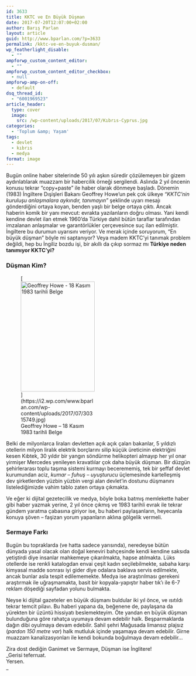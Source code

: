 ```yaml
---
id: 3633
title: KKTC ve En Büyük Düşman
date: 2017-07-20T12:07:00+02:00
author: Barış Parlan
layout: article
guid: http://www.bparlan.com/?p=3633
permalink: /kktc-ve-en-buyuk-dusman/
wp_featherlight_disable:
  - ""
ampforwp_custom_content_editor:
  - ""
ampforwp_custom_content_editor_checkbox:
  - null
ampforwp-amp-on-off:
  - default
dsq_thread_id:
  - "6001969523"
article_header:
  type: cover
  image:
    src: /wp-content/uploads/2017/07/Kıbrıs-Cyprus.jpg
categories:
  - 'Toplum &amp; Yaşam'
tags:
  - devlet
  - kıbrıs
  - medya
format: image
---
```


Bugün online haber sitelerinde 50 yılı aşkın süredir çözülemeyen bir gizem aydınlatılarak muazzam bir habercilik örneği sergilendi. Aslında 2 yıl öncenin konusu tekrar &#8220;copy+paste&#8221; ile haber olarak dönmeye başladı. Dönemin (1983) İngiltere Dışişleri Bakanı Geoffrey Howe&#8217;un pek çok ülkeye _&#8220;KKTC&#8217;nin kuruluşu anlaşmalara aykırıdır, tanımayın&#8221;_ şeklinde uyarı mesajı gönderdiğini ortaya koyan, benden yaşlı bir belge ortaya çıktı. Ancak haberin komik bir yanı mevcut: evrakta yazılanların doğru olması. Yani kendi kendine devlet ilan etmek 1960&#8217;da Türkiye dahil bütün taraflar tarafından imzalanan anlaşmalar ve garantörlükler çerçevesince suç ilan edilmiştir. İngiltere bu durumun uyarısını veriyor. Ve merak içinde soruyorum, &#8220;En büyük düşman&#8221; böyle mi saptanıyor? Veya madem KKTC&#8217;yi tanımak problem değildi, hep bu İngiliz bozdu işi, bir akıllı da çıkıp sormaz mı **Türkiye neden tanımıyor KKTC&#8217;yi?**

### Düşman Kim?

<figure id="attachment_3636" aria-describedby="caption-attachment-3636" style="width: 202px" class="wp-caption alignright">[<img class="size-medium wp-image-3636" src="https://i2.wp.com/www.bparlan.com/wp-content/uploads/2017/07/30315749.jpg?resize=202%2C300" alt="Geoffrey Howe - 18 Kasım 1983 tarihli Belge" width="202" height="300" srcset="https://i2.wp.com/www.bparlan.com/wp-content/uploads/2017/07/30315749.jpg?resize=202%2C300 202w, https://i2.wp.com/www.bparlan.com/wp-content/uploads/2017/07/30315749.jpg?resize=336%2C500 336w, https://i2.wp.com/www.bparlan.com/wp-content/uploads/2017/07/30315749.jpg?w=430 430w" sizes="(max-width: 202px) 100vw, 202px" data-recalc-dims="1" />](https://i2.wp.com/www.bparlan.com/wp-content/uploads/2017/07/30315749.jpg)<figcaption id="caption-attachment-3636" class="wp-caption-text">Geoffrey Howe &#8211; 18 Kasım 1983 tarihli Belge</figcaption></figure>

Belki de milyonlarca liraları devletten açık açık çalan bakanlar, 5 yıldızlı otellerin milyon liralık elektrik borçlarını silip küçük üreticinin elektriğini kesen Kıbtek, 30 yıldır bir yangın söndürme helikopteri almayıp her yıl onar yirmişer Mercedes yenileyen kravatlılar çok daha büyük düşman. Bir düzgün şehirlerarası toplu taşıma sistemi kurmayı becerememiş, tek bir şeffaf devlet kurumundan aciz, _kumar &#8211; fuhuş &#8211; uyuşturucu_ üçlemesinde kartelleşmiş dev şirketlerden yüzbin yüzbin vergi alan devlet&#8217;in dostunu düşmanını listelediğimizde vahim tablo zaten ortaya çıkmakta.

Ve eğer ki dijital gezetecilik ve medya, böyle boka batmış memlekette haber gibi haber yazmak yerine, 2 yıl önce çıkmış ve 1983 tarihli evrak ile tekrar gündem yaratma çabasına giriyor ise, bu haberi paylaşanların, heyecanla konuya şöven &#8211; faşizan yorum yapanların aklına gölgelik vermeli.

### Sermaye Farkı

Bugün bu topraklarda (ve hatta sadece yarısında), neredeyse bütün dünyada yasal olacak olan doğal keneviri bahçesinde kendi kendine saksıda yetiştirdi diye insanlar mahkemeye çıkarılmakta, hapse atılmakta. Lüks otellerde ise renkli katalogdan envai çeşit kadın seçilebilmekte, sabaha karşı kimyasal madde sonrası iyi gider diye odalara baklava servis edilmekte, ancak bunlar asla tespit edilememekte. Medya ise araştırılması gerekeni araştırmak ile uğraşmamakta, basit bir kopyala-yapıştır haber tık&#8217;ı ile 6-7 reklam döşediği sayfadan yolunu bulmakta.

Neyse ki dijital gazeteler en büyük düşmanı buldular iki yıl önce, ve ısıtıldı tekrar temcit pilavı. Bu haberi yapana da, beğenene de, paylaşana da yürekten bir üzüntü hissiyatı beslemekteyim. Öte yandan en büyük düşman bulunduğuna göre rahatça uyumaya devam edebilir halk. Beşparmaklarda dağın dibi oyulmaya devam edebilir. Sahil şehri Mağusada limansız plajsız (_pardon 150 metre var_) halk mutluluk içinde yaşamaya devam edebilir. Girne muazzam kanalizasyonları ile kendi bokunda boğulmaya devam edebilir&#8230;

Zira dost dediğin Ganimet ve Sermaye, Düşman ise İnglitere!  
_Gerisi teferruat.  
Yersen.  
_ 

